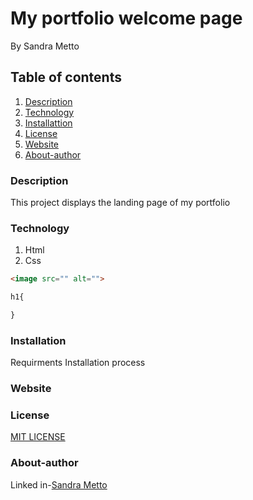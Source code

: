 # My portfolio welcome page
By Sandra Metto
## Table of contents
1. [Description](#Description)
2. [Technology](#Technology)
3. [Installattion](#Installation)
4. [License](#Lisence)
5. [Website](#Website)
6. [About-author](#About-athor)
### Description
This project displays the landing page of my portfolio
### Technology
1. Html
2. Css

```Html 
<image src="" alt="">

```

```css
h1{

}
```
### Installation
Requirments
Installation process

### Website

### License
[MIT LICENSE](https://github.com/SMetto20/my-first-IP/blob/main/LICENSE)

### About-author
Linked in-[Sandra Metto](https://www.linkedin.com/in/sandra-metto-68500319a/)
